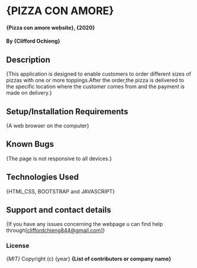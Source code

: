 # {PIZZA CON AMORE}
#### {Pizza con amore website}, {2020}
#### By **{Clifford Ochieng}**
## Description
{This application is designed to enable customers to order different sizes of pizzas with one or more toppings.After the order,the pizza is delivered to the specific location where the customer comes from and the payment is made on delivery.}
## Setup/Installation Requirements
{A web browser on the computer}
## Known Bugs
{The page is not responsive to all devices.}
## Technologies Used
{HTML,CSS, BOOTSTRAP and JAVASCRIPT}
## Support and contact details
{If you have any issues concerning the webpage u can find help through[cliffordchieng844@gmail.com]}
### License
*{MIT}*
Copyright (c) {year} **{List of contributors or company name}**